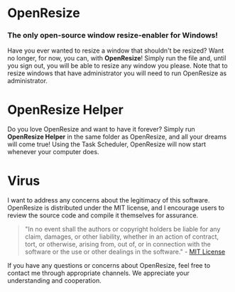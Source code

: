 # OpenResize
### The only open-source window resize-enabler for Windows!
Have you ever wanted to resize a window that shouldn't be resized? Want no longer, for now, you can, with **OpenResize**! Simply run the file and, until you sign out, you will be able to resize any window you please. Note that to resize windows that have administrator you will need to run OpenResize as administrator.
# OpenResize Helper
Do you love OpenResize and want to have it forever? Simply run **OpenResize Helper** in the same folder as OpenResize, and all your dreams will come true! Using the Task Scheduler, OpenResize will now start whenever your computer does.
# Virus
I want to address any concerns about the legitimacy of this software. OpenResize is distributed under the MIT license, and I encourage users to review the source code and compile it themselves for assurance.

> "In no event shall the authors or copyright holders be liable for any claim, damages, or other liability, whether in an action of contract, tort, or otherwise, arising from, out of, or in connection with the software or the use or other dealings in the software." - [MIT License](https://opensource.org/licenses/MIT)

If you have any questions or concerns about OpenResize, feel free to contact me through appropriate channels. We appreciate your understanding and cooperation.
